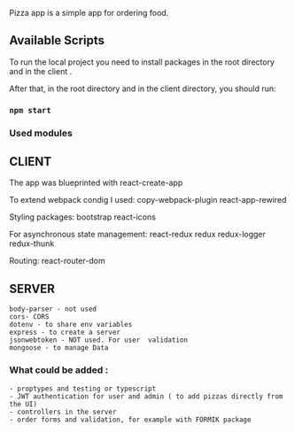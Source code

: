 Pizza app is a simple app for ordering food.


## Available Scripts
To run the local project you need to install packages in the root directory and in the client .

After that, in the root directory and in the client directory, you should run:
### `npm start`

### Used modules

## CLIENT
The app was blueprinted with react-create-app

To extend webpack condig I used:
    copy-webpack-plugin
    react-app-rewired

Styling packages:
    bootstrap
    react-icons

For asynchronous state management:
    react-redux
    redux
    redux-logger
    redux-thunk

Routing:
    react-router-dom

## SERVER
    body-parser - not used
    cors- CORS
    dotenv - to share env variables
    express - to create a server
    jsonwebtoken - NOT used. For user  validation
    mongoose - to manage Data

###  What could be added :
    - proptypes and testing or typescript
    - JWT authentication for user and admin ( to add pizzas directly from the UI)
    - controllers in the server
    - order forms and validation, for example with FORMIK package

